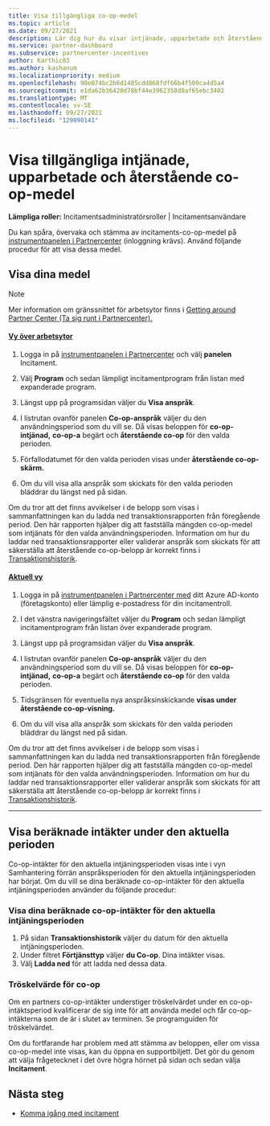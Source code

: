 ```yaml
---
title: Visa tillgängliga co-op-medel
ms.topic: article
ms.date: 09/27/2021
description: Lär dig hur du visar intjänade, upparbetade och återstående co-op-medel, visar förfallodatum och stämma av inkonsekventa belopp.
ms.service: partner-dashboard
ms.subservice: partnercenter-incentives
author: Karthic83
ms.author: kashanum
ms.localizationpriority: medium
ms.openlocfilehash: 90e074bc2b6d1485cdd868fdf66b4f509ca4d5a4
ms.sourcegitcommit: e1da62b36420d78bf44e3962358d0af65ebc3402
ms.translationtype: MT
ms.contentlocale: sv-SE
ms.lasthandoff: 09/27/2021
ms.locfileid: "129090141"
---
```

# <a name="view-available-earned-claimed-and-remaining-co-op-funds"></a>Visa tillgängliga intjänade, upparbetade och återstående co-op-medel

**Lämpliga roller:** Incitamentsadministratörsroller | Incitamentsanvändare

Du kan spåra, övervaka och stämma av incitaments-co-op-medel på [instrumentpanelen i Partnercenter](https://partner.microsoft.com/dashboard/) (inloggning krävs). Använd följande procedur för att visa dessa medel.

## <a name="view-your-funds"></a>Visa dina medel

> [!NOTE]
> Mer information om gränssnittet för arbetsytor finns i [Getting around Partner Center (Ta sig runt i Partnercenter).](get-around-partner-center.md#turn-workspaces-on-and-off)

#### <a name="workspaces-view"></a>[Vy över arbetsytor](#tab/workspaces-view)

1. Logga in på [instrumentpanelen i Partnercenter](https://partner.microsoft.com/dashboard/) och välj **panelen** Incitament.

2. Välj **Program** och sedan lämpligt incitamentprogram från listan med expanderade program.

3. Längst upp på programsidan väljer du **Visa anspråk**.

4. I listrutan ovanför panelen **Co-op-anspråk** väljer du den användningsperiod som du vill se. Då visas beloppen för **co-op-intjänad,** **co-op-a** begärt och **återstående co-op** för den valda perioden.

5. Förfallodatumet för den valda perioden visas under **återstående co-op-skärm.**  

6. Om du vill visa alla anspråk som skickats för den valda perioden bläddrar du längst ned på sidan.

Om du tror att det finns avvikelser i de belopp som visas i sammanfattningen kan du ladda ned transaktionsrapporten från föregående period. Den här rapporten hjälper dig att fastställa mängden co-op-medel som intjänats för den valda användningsperioden. Information om hur du laddar ned transaktionsrapporter eller validerar anspråk som skickats för att säkerställa att återstående co-op-belopp är korrekt finns i [Transaktionshistorik](./payout-statement.md#transaction-history).

#### <a name="current-view"></a>[Aktuell vy](#tab/current-view)

1. Logga in på [instrumentpanelen i Partnercenter med](https://partner.microsoft.com/dashboard/) ditt Azure AD-konto (företagskonto) eller lämplig e-postadress för din incitamentroll.

2. I det vänstra navigeringsfältet väljer du **Program** och sedan lämpligt incitamentprogram från listan över expanderade program.

3. Längst upp på programsidan väljer du **Visa anspråk**.

4. I listrutan ovanför panelen **Co-op-anspråk** väljer du den användningsperiod som du vill se. Då visas beloppen för **co-op-intjänad,** **co-op-a** begärt och **återstående co-op** för den valda perioden.

5. Tidsgränsen för eventuella nya anspråksinskickande **visas under återstående co-op-visning.**  

6. Om du vill visa alla anspråk som skickats för den valda perioden bläddrar du längst ned på sidan.

Om du tror att det finns avvikelser i de belopp som visas i sammanfattningen kan du ladda ned transaktionsrapporten från föregående period. Den här rapporten hjälper dig att fastställa mängden co-op-medel som intjänats för den valda användningsperioden. Information om hur du laddar ned transaktionsrapporter eller validerar anspråk som skickats för att säkerställa att återstående co-op-belopp är korrekt finns i [Transaktionshistorik](./payout-statement.md#transaction-history).

* * *

## <a name="view-estimated-earnings-during-the-current-period"></a>Visa beräknade intäkter under den aktuella perioden
Co-op-intäkter för den aktuella intjäningsperioden visas inte i vyn Samhantering förrän anspråksperioden för den aktuella intjäningsperioden har börjat. Om du vill se dina beräknade co-op-intäkter för den aktuella intjäningsperioden använder du följande procedur:

### <a name="view-your-estimated-co-op-earnings-for-the-current-earning-period"></a>Visa dina beräknade co-op-intäkter för den aktuella intjäningsperioden

1. På sidan **Transaktionshistorik** väljer du datum för den aktuella intjäningsperioden.
2. Under filtret **Förtjänsttyp** väljer **du Co-op**. Dina intäkter visas.
3. Välj **Ladda ned** för att ladda ned dessa data.

### <a name="co-op-threshold"></a>Tröskelvärde för co-op
Om en partners co-op-intäkter understiger tröskelvärdet under en co-op-intäktsperiod kvalificerar de sig inte för att använda medel och får co-op-intäkterna som de är i slutet av terminen. Se programguiden för tröskelvärdet. 

Om du fortfarande har problem med att stämma av beloppen, eller om vissa co-op-medel inte visas, kan du öppna en supportbiljett. Det gör du genom att välja frågetecknet i det övre högra hörnet på sidan och sedan välja **Incitament**.

## <a name="next-steps"></a>Nästa steg

- [Komma igång med incitament](incentives-get-started-intro.md)
